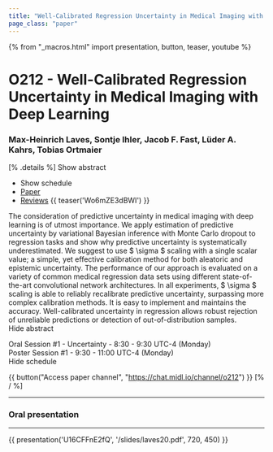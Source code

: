 ```yaml
---
title: "Well-Calibrated Regression Uncertainty in Medical Imaging with Deep Learning"
page_class: "paper"
---
```


{% from "_macros.html" import presentation, button, teaser, youtube %}

# O212 - Well-Calibrated Regression Uncertainty in Medical Imaging with Deep Learning

### Max-Heinrich Laves, Sontje Ihler, Jacob F. Fast, Lüder A. Kahrs, Tobias Ortmaier

[% .details %]
<a class="toggle_visibility" data-selector=".abstract" data-level="3">Show abstract</a>
- <a class="toggle_visibility" data-selector=".schedule" data-level="3">Show schedule</a>
- <a href="https://openreview.net/pdf?id=CecZ_0t79q">Paper</a>
- <a href="https://openreview.net/forum?id=CecZ_0t79q">Reviews</a>
{{ teaser('Wo6mZE3dBWI') }}

<p>
    <span class="abstract">
        The consideration of predictive uncertainty in medical imaging with deep learning is of utmost importance.      We apply estimation of predictive uncertainty by variational Bayesian inference with Monte Carlo dropout to regression tasks and show why predictive uncertainty is systematically underestimated.      We suggest to use $ \sigma $ scaling with a single scalar value; a simple, yet effective calibration method for both aleatoric and epistemic uncertainty.      The performance of our approach is evaluated on a variety of common medical regression data sets using different state-of-the-art convolutional network architectures.      In all experiments, $ \sigma $ scaling is able to reliably recalibrate predictive uncertainty, surpassing more complex calibration methods.      It is easy to implement and maintains the accuracy.      Well-calibrated uncertainty in regression allows robust rejection of unreliable predictions or detection of out-of-distribution samples.
        <br>
        <span class="actions"><a class="toggle_visibility" data-level="2">Hide abstract</a></span>
    </span>
</p>

<p>
    <span class="schedule">
        Oral Session #1 - Uncertainty  - 8:30 - 9:30 UTC-4 (Monday)<br>Poster Session #1  - 9:30 - 11:00 UTC-4 (Monday)
        <br>
        <span class="actions"><a class="toggle_visibility" data-level="2">Hide schedule</a></span>
    </span>
</p>

{{ button("Access paper channel", "https://chat.midl.io/channel/o212") }}
[% / %]

---


### Oral presentation

---

{{ presentation('U16CFFnE2fQ', '/slides/laves20.pdf', 720, 450) }}